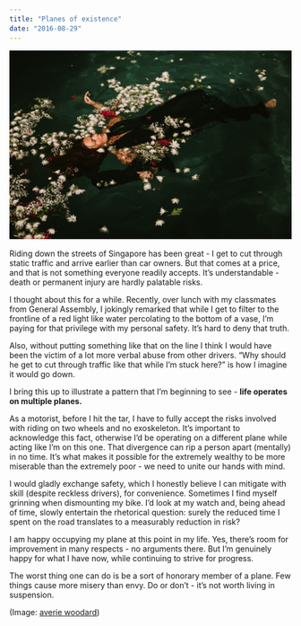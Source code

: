 ```yaml
---
title: "Planes of existence"
date: "2016-08-29"
---
```


![woman floating in water](images/photo-1468818519844-64bc429824de-1024x683.jpeg)

Riding down the streets of Singapore has been great - I get to cut through static traffic and arrive earlier than car owners. But that comes at a price, and that is not something everyone readily accepts. It’s understandable - death or permanent injury are hardly palatable risks.

I thought about this for a while. Recently, over lunch with my classmates from General Assembly, I jokingly remarked that while I get to filter to the frontline of a red light like water percolating to the bottom of a vase, I’m paying for that privilege with my personal safety. It’s hard to deny that truth.

Also, without putting something like that on the line I think I would have been the victim of a lot more verbal abuse from other drivers. “Why should he get to cut through traffic like that while I’m stuck here?” is how I imagine it would go down.

I bring this up to illustrate a pattern that I’m beginning to see - **life operates on multiple planes.**

As a motorist, before I hit the tar, I have to fully accept the risks involved with riding on two wheels and no exoskeleton. It’s important to acknowledge this fact, otherwise I’d be operating on a different plane while acting like I’m on this one. That divergence can rip a person apart (mentally) in no time. It’s what makes it possible for the extremely wealthy to be more miserable than the extremely poor - we need to unite our hands with mind.

I would gladly exchange safety, which I honestly believe I can mitigate with skill (despite reckless drivers), for convenience. Sometimes I find myself grinning when dismounting my bike. I’d look at my watch and, being ahead of time, slowly entertain the rhetorical question: surely the reduced time I spent on the road translates to a measurably reduction in risk?

I am happy occupying my plane at this point in my life. Yes, there’s room for improvement in many respects - no arguments there. But I’m genuinely happy for what I have now, while continuing to strive for progress.

The worst thing one can do is be a sort of honorary member of a plane. Few things cause more misery than envy. Do or don’t - it’s not worth living in suspension.

(Image: [averie woodard](https://unsplash.com/@averieclaire))
